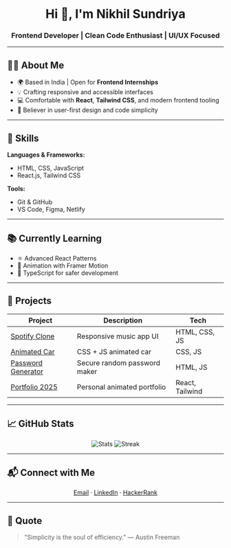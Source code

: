 <!-- Nikhil Sundriya | Elegant & Minimal GitHub Profile README -->

<h1 align="center">Hi 👋, I'm Nikhil Sundriya</h1>
<h3 align="center">Frontend Developer | Clean Code Enthusiast | UI/UX Focused</h3>

---

## 🧑‍💻 About Me

- 🌍 Based in India | Open for **Frontend Internships**
- 💡 Crafting responsive and accessible interfaces
- 💻 Comfortable with **React**, **Tailwind CSS**, and modern frontend tooling
- 🎯 Believer in user-first design and code simplicity

---

## 🔧 Skills

**Languages & Frameworks:**
- HTML, CSS, JavaScript
- React.js, Tailwind CSS

**Tools:**
- Git & GitHub
- VS Code, Figma, Netlify

---

## 📚 Currently Learning

- ⚛️ Advanced React Patterns
- 🎨 Animation with Framer Motion
- 🧰 TypeScript for safer development

---

## 🚀 Projects

| Project | Description | Tech |
|--------|-------------|------|
| [Spotify Clone](https://github.com/nikhilsundriya/spotify-clone) | Responsive music app UI | HTML, CSS, JS |
| [Animated Car](https://github.com/nikhilsundriya/Animated-Car) | CSS + JS animated car | CSS, JS |
| [Password Generator](https://github.com/nikhilsundriya/password-generator) | Secure random password maker | HTML, JS |
| [Portfolio 2025](https://github.com/nikhilsundriya/portfolio) | Personal animated portfolio | React, Tailwind |

---

## 📈 GitHub Stats

<p align="center">
  <img src="https://github-readme-stats.vercel.app/api?username=nikhilsundriya&show_icons=true&theme=graywhite" alt="Stats"/>
  <img src="https://github-readme-streak-stats.herokuapp.com/?user=nikhilsundriya&theme=graywhite" alt="Streak"/>
</p>

---

## 📬 Connect with Me

<p align="center">
  <a href="mailto:nikhilchoudhary2508@gmail.com">Email</a> · 
  <a href="https://linkedin.com/in/nikhilsundriya">LinkedIn</a> · 
  <a href="https://www.hackerrank.com/nikhilsundriya">HackerRank</a>
</p>

---

## 💬 Quote

> "Simplicity is the soul of efficiency." — Austin Freeman

